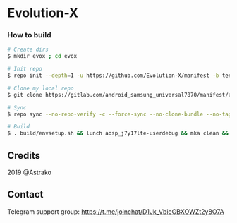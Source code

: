# Evolution-X

### How to build ###

```bash
# Create dirs
$ mkdir evox ; cd evox

# Init repo
$ repo init --depth=1 -u https://github.com/Evolution-X/manifest -b ten

# Clone my local repo
$ git clone https://gitlab.com/android_samsung_universal7870/manifest/android_manifest_samsung_j7y17lte.git -b evox .repo/local_manifests

# Sync
$ repo sync --no-repo-verify -c --force-sync --no-clone-bundle --no-tags --optimized-fetch --prune -j`nproc`

# Build
$ . build/envsetup.sh && lunch aosp_j7y17lte-userdebug && mka clean && mka api-stubs-docs && mka hiddenapi-lists-docs && mka system-api-stubs-docs && mka test-api-stubs-docs && mka bacon -j`nproc`
```

## Credits
2019 @Astrako

## Contact
Telegram support group: https://t.me/joinchat/D1Jk_VbieGBXOWZt2y8O7A

